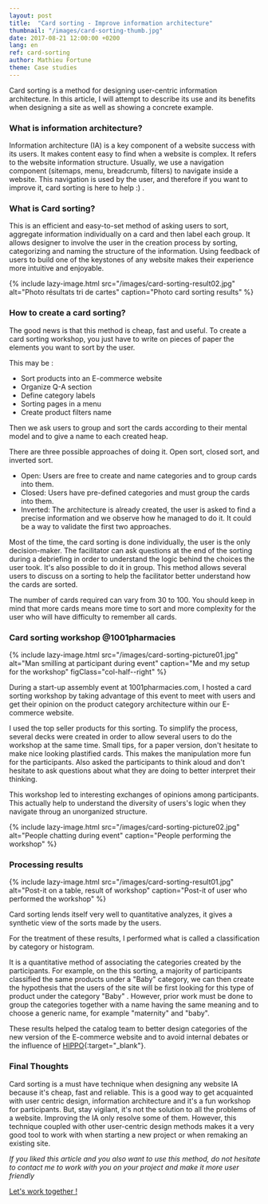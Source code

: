 ```yaml
---
layout: post
title:  "Card sorting - Improve information architecture"
thumbnail: "/images/card-sorting-thumb.jpg"
date: 2017-08-21 12:00:00 +0200
lang: en
ref: card-sorting
author: Mathieu Fortune
theme: Case studies
---
```


Card sorting is a method for designing user-centric information architecture. In this article, I will attempt to describe its use and its benefits when designing a site as well as showing a concrete example.


### What is information architecture?

Information architecture (IA) is a key component of a website success with its users. It makes content easy to find when a website is complex.
It refers to the website information structure.
Usually, we use a navigation component (sitemaps, menu, breadcrumb, filters) to navigate inside a website. This navigation is used by the user, and therefore if you want to improve it, card sorting is here to help :) .


### What is Card sorting?

This is an efficient and easy-to-set method of asking users to sort, aggregate information individually on a card and then label each group. It allows designer to involve the user in the creation process by sorting, categorizing and naming the structure of the information. Using feedback of users to build one of the keystones of any website makes their experience more intuitive and enjoyable.

{% include lazy-image.html src="/images/card-sorting-result02.jpg" alt="Photo résultats tri de cartes" caption="Photo card sorting results" %}



### How to create a card sorting?

The good news is that this method is cheap, fast and useful.
To create a card sorting workshop, you just have to write on pieces of paper the elements you want to sort by the user.


This may be :

* Sort products into an E-commerce website
* Organize Q-A section
* Define category labels
* Sorting pages in a menu
* Create product filters name

Then we ask users to group and sort the cards according to their mental model and to give a name to each created heap.

There are three possible approaches of doing it. Open sort, closed sort, and inverted sort.

* Open: Users are free to create and name categories and to group cards into them.
* Closed: Users have pre-defined categories and must group the cards into them.
* Inverted: The architecture is already created, the user is asked to find a precise information and we observe how he managed to do it. It could be a way to validate the first two approaches.

Most of the time, the card sorting is done individually, the user is the only decision-maker. The facilitator can ask questions at the end of the sorting during a debriefing in order to understand the logic behind the choices the user took.
It's also possible to do it in group. This method allows several users to discuss on a sorting to help the facilitator better understand how the cards are sorted.

The number of cards required can vary from 30 to 100. You should keep in mind that more cards means more time to sort and more complexity for the user who will have difficulty to remember all cards.



### Card sorting workshop @1001pharmacies

{% include lazy-image.html src="/images/card-sorting-picture01.jpg" alt="Man smilling at participant during event" caption="Me and my setup for the workshop" figClass="col-half--right" %}

During a start-up assembly event at 1001pharmacies.com, I hosted a card sorting workshop by taking advantage of this event to meet with users and get their opinion on the product category architecture within our E-commerce website.

I used the top seller products for this sorting. To simplify the process, several decks were created in order to allow several users to do the workshop at the same time.
Small tips, for a paper version, don't hesitate to make nice looking plastified cards. This makes the manipulation more fun for the participants.
Also asked the participants to think aloud and don't hesitate to ask questions about what they are doing to better interpret their thinking.

This workshop led to interesting exchanges of opinions among participants. This actually help to understand the diversity of users's logic when they navigate throug an unorganized structure.

{% include lazy-image.html src="/images/card-sorting-picture02.jpg" alt="People chatting during event" caption="People performing the workshop" %}



### Processing results

{% include lazy-image.html src="/images/card-sorting-result01.jpg" alt="Post-it on a table, result of workshop" caption="Post-it of user who performed the workshop" %}

Card sorting lends itself very well to quantitative analyzes, it gives a synthetic view of the sorts made by the users.

For the treatment of these results, I performed what is called a classification by category or histogram.

It is a quantitative method of associating the categories created by the participants. For example, on the this sorting, a majority of participants classified the same products under a "Baby" category, we can then create the hypothesis that the users of the site will be first looking for this type of product under the category "Baby" . However, prior work must be done to group the categories together with a name having the same meaning and to choose a generic name, for example "maternity" and "baby".

These results helped the catalog team to better design categories of the new version of the E-commerce website and to avoid internal debates or the influence of [HIPPO](http://www.askahippo.com/){:target="_blank"}.


### Final Thoughts

Card sorting is a must have technique when designing any website IA because it's cheap, fast and reliable. This is a good way to get acquainted with user centric design, information architecture and it's a fun workshop for participants. But, stay vigilant, it's not the solution to all the problems of a website. Improving the IA only resolve some of them. However, this technique coupled with other user-centric design methods makes it a very good tool to work with when starting a new project or when remaking an existing site.

_If you liked this article and you also want to use this method, do not hesitate to contact me to work with you on your project and make it more user friendly_


<div class="text-center">
  <a href="mailto:pro.mathieu.fortune@gmail.com?subject=Hey let's work together !&amp;body=Hi Mathieu, I was looking to hire someone like you for..." title="" class="btn--default btn--medium">Let's work together !</a>
</div>

